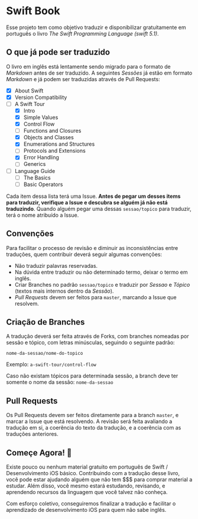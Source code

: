 # Swift Book

Esse projeto tem como objetivo traduzir e disponibilizar gratuitamente em português o livro *The Swift Programming Language (swift 5.1)*. 

## O que já pode ser traduzido

O livro em inglês está lentamente sendo migrado para o formato de *Markdown*  antes de ser traduzido. A seguintes *Sessões* já estão em formato *Markdown* e já podem ser traduzidas através de Pull Requests:

- [x] About Swift
- [x] Version Compatibility
- [ ] A Swift Tour
  - [x] Intro
  - [x] Simple Values
  - [x] Control Flow
  - [ ] Functions and Closures
  - [x] Objects and Classes
  - [x] Enumerations and Structures
  - [ ] Protocols and Extensions
  - [x] Error Handling
  - [ ] Generics
- [ ] Language Guide
  - [ ] The Basics
  - [ ] Basic Operators

Cada item dessa lista terá uma Issue. **Antes de pegar um desses items para traduzir, verifique a Issue e descubra se alguém já não está traduzindo**. Quando alguém pegar uma dessas `sessao/topico` para traduzir, terá o nome atribuído a Issue.

## Convenções

Para facilitar o processo de revisão e diminuir as inconsistências entre traduções, quem contribuir deverá seguir algumas convenções:

* Não traduzir palavras reservadas.
* Na dúvida entre traduzir ou não determinado termo, deixar o termo em inglês.
* Criar Branches no padrão `sessao/topico`  e traduzir por *Sessao* e *Tópico* (textos mais internos dentro da *Sessão*).
* *Pull Requests* devem ser feitos para `master`, marcando a Issue que resolvem.

## Criação de Branches

A tradução deverá ser feita através de Forks, com branches nomeadas por sessão e tópico, com letras minúsculas, seguindo o seguinte padrão:

`nome-da-sessao/nome-do-topico`

Exemplo:
`a-swift-tour/control-flow`

Caso não existam tópicos para determinada sessão, a branch deve ter somente o nome da sessão:
`nome-da-sessao`

## Pull Requests

Os Pull Requests devem ser feitos diretamente para a branch `master`, e marcar a Issue que está resolvendo. A revisão será feita avaliando a tradução em si, a coerência do texto da tradução, e a coerência com as traduções anteriores.

## Começe Agora! 🎉  

Existe pouco ou nenhum material gratuito em português de Swift / Desenvolvimento iOS básico. Contribuindo com a tradução desse livro, você pode estar ajudando alguém que não tem $$$ para comprar material a estudar. Além disso, você mesmo estará estudando, revisando, e aprendendo recursos da linguagem que você talvez não conheça.

Com esforço coletivo, conseguiremos finalizar a tradução e facilitar o aprendizado de desenvolvimento iOS para quem não sabe inglês. 

